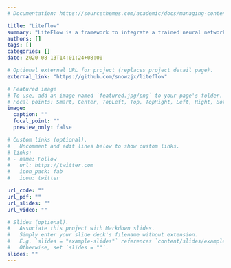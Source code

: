 ```yaml
---
# Documentation: https://sourcethemes.com/academic/docs/managing-content/

title: "Liteflow"
summary: "LiteFlow is a framework to integrate a trained neural network into Linux kernel datapath..."
authors: []
tags: []
categories: []
date: 2020-08-13T14:01:24+08:00

# Optional external URL for project (replaces project detail page).
external_link: "https://github.com/snowzjx/liteflow"

# Featured image
# To use, add an image named `featured.jpg/png` to your page's folder.
# Focal points: Smart, Center, TopLeft, Top, TopRight, Left, Right, BottomLeft, Bottom, BottomRight.
image:
  caption: ""
  focal_point: ""
  preview_only: false

# Custom links (optional).
#   Uncomment and edit lines below to show custom links.
# links:
# - name: Follow
#   url: https://twitter.com
#   icon_pack: fab
#   icon: twitter

url_code: ""
url_pdf: ""
url_slides: ""
url_video: ""

# Slides (optional).
#   Associate this project with Markdown slides.
#   Simply enter your slide deck's filename without extension.
#   E.g. `slides = "example-slides"` references `content/slides/example-slides.md`.
#   Otherwise, set `slides = ""`.
slides: ""
---
```

